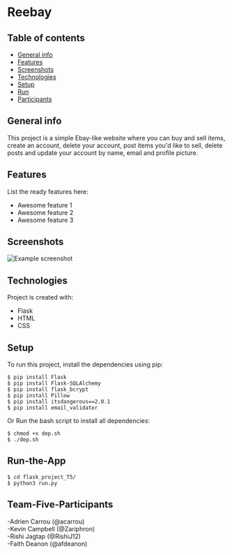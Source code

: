 # Reebay
## Table of contents
* [General info](#general-info)
* [Features](#features)
* [Screenshots](#screenshots)
* [Technologies](#technologies)
* [Setup](#setup)
* [Run](#run-the-app)
* [Participants](#team-five-participants)

## General info
This project is a simple Ebay-like website where you can buy and sell items, create an account, delete your account, post items you'd like to sell, delete posts and update your account by name, email and profile picture.

## Features
List the ready features here:
- Awesome feature 1
- Awesome feature 2
- Awesome feature 3

## Screenshots
![Example screenshot](./img/screenshot.png)
	
## Technologies
Project is created with:
* Flask
* HTML
* CSS
	
## Setup
To run this project, install the dependencies using pip:
```
$ pip install Flask
$ pip install Flask-SQLAlchemy
$ pip install flask_bcrypt
$ pip install Pillow
$ pip install itsdangerous==2.0.1
$ pip install email_validator
```
Or Run the bash script to install all dependencies:
```
$ chmod +x dep.sh
$ ./dep.sh
```
## Run-the-App
```
$ cd flask_project_T5/
$ python3 run.py
```

## Team-Five-Participants
-Adrien Carrou (@acarrou)<br/>
-Kevin Campbell (@Zariphron)<br/>
-Rishi Jagtap (@RishiJ12)<br/>
-Faith Deanon (@afdeanon)

